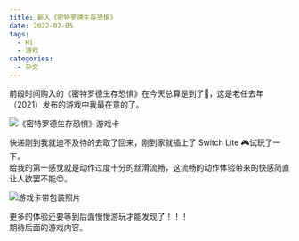```yaml
---
title: 新入《密特罗德生存恐惧》
date: 2022-02-05
tags:
  - Hi
  - 游戏
categories:
  - 杂文
---
```


前段时间购入的《密特罗德生存恐惧》在今天总算是到了:tada:，这是老任去年（2021）发布的游戏中我最在意的了。

![《密特罗德生存恐惧》游戏卡](/images/lA1ZpuyUGDkdTKE.jpg)

<!-- more -->

快递刚到我就迫不及待的去取了回来，刚到家就插上了 Switch Lite :video_game:试玩了一下。  
给我的第一感觉就是动作过度十分的丝滑流畅，这流畅的动作体验带来的快感简直让人欲罢不能:heart_eyes:。

![游戏卡带包装照片](/images/DxKpfscYA9a1wve.jpg)

更多的体验还要等到后面慢慢游玩才能发现了！！！  
期待后面的游戏内容。

<CommentAndBack />
